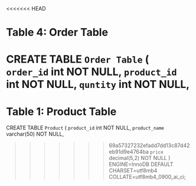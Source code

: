 <<<<<<< HEAD
# Table 4: Order Table

CREATE TABLE `Order Table` (
  `order_id` int NOT NULL,
  `product_id` int NOT NULL,
  `quntity` int NOT NULL,
=======
# Table 1: Product Table 

CREATE TABLE `Product` (
  `product_id` int NOT NULL,
  `product_name` varchar(50) NOT NULL,
>>>>>>> 69a57327232efadd7dd13c87d42eb91d9e4764ba
  `price` decimal(5,2) NOT NULL
) ENGINE=InnoDB DEFAULT CHARSET=utf8mb4 COLLATE=utf8mb4_0900_ai_ci;